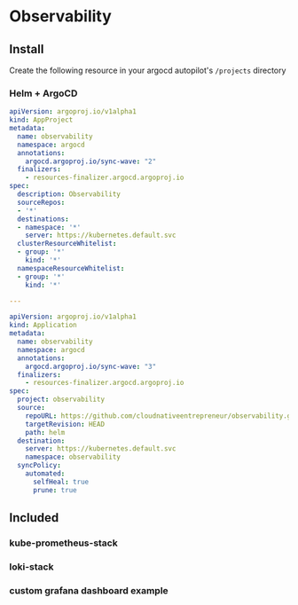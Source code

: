 # Observability

## Install

Create the following resource in your argocd autopilot's `/projects` directory

### Helm + ArgoCD

```yaml
apiVersion: argoproj.io/v1alpha1
kind: AppProject
metadata:
  name: observability
  namespace: argocd
  annotations:
    argocd.argoproj.io/sync-wave: "2"
  finalizers:
    - resources-finalizer.argocd.argoproj.io
spec:
  description: Observability
  sourceRepos:
  - '*'
  destinations:
  - namespace: '*'
    server: https://kubernetes.default.svc
  clusterResourceWhitelist:
  - group: '*'
    kind: '*'
  namespaceResourceWhitelist:
  - group: '*'
    kind: '*'

---

apiVersion: argoproj.io/v1alpha1
kind: Application
metadata:
  name: observability
  namespace: argocd
  annotations:
    argocd.argoproj.io/sync-wave: "3"
  finalizers:
    - resources-finalizer.argocd.argoproj.io
spec:
  project: observability
  source:
    repoURL: https://github.com/cloudnativeentrepreneur/observability.git
    targetRevision: HEAD
    path: helm
  destination:
    server: https://kubernetes.default.svc
    namespace: observability
  syncPolicy:
    automated:
      selfHeal: true
      prune: true

```

## Included

### kube-prometheus-stack
### loki-stack
### custom grafana dashboard example